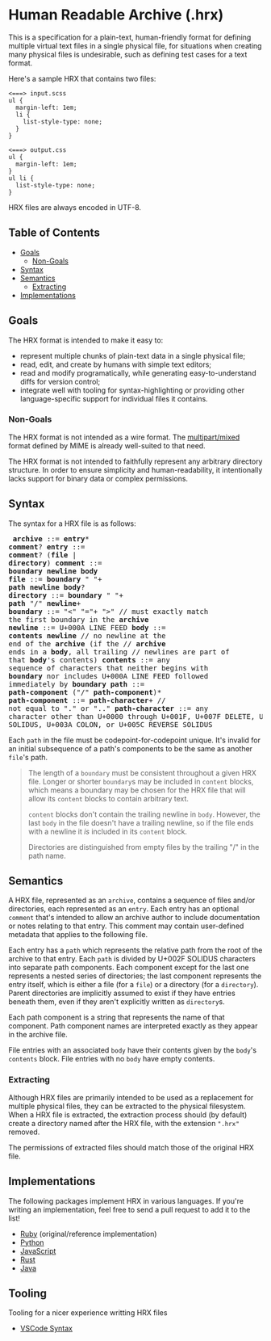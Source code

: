 # Human Readable Archive (.hrx)

This is a specification for a plain-text, human-friendly format for defining
multiple virtual text files in a single physical file, for situations when
creating many physical files is undesirable, such as defining test cases for a
text format.

Here's a sample HRX that contains two files:

```hrx
<===> input.scss
ul {
  margin-left: 1em;
  li {
    list-style-type: none;
  }
}

<===> output.css
ul {
  margin-left: 1em;
}
ul li {
  list-style-type: none;
}
```

HRX files are always encoded in UTF-8.

## Table of Contents

* [Goals](#goals)
  * [Non-Goals](#non-goals)
* [Syntax](#syntax)
* [Semantics](#semantics)
  * [Extracting](#extracting)
* [Implementations](#implementations)

## Goals

The HRX format is intended to make it easy to:

* represent multiple chunks of plain-text data in a single physical file;
* read, edit, and create by humans with simple text editors;
* read and modify programatically, while generating easy-to-understand diffs for
  version control;
* integrate well with tooling for syntax-highlighting or providing other
  language-specific support for individual files it contains.

### Non-Goals

The HRX format is not intended as a wire format. The [multipart/mixed][] format
defined by MIME is already well-suited to that need.

[multipart/mixed]: https://www.w3.org/Protocols/rfc1341/7_2_Multipart.html

The HRX format is not intended to faithfully represent any arbitrary directory
structure. In order to ensure simplicity and human-readability, it intentionally
lacks support for binary data or complex permissions.

## Syntax

The syntax for a HRX file is as follows:

<x><pre>
**archive**        ::= **entry*** **comment**?
&#32;
**entry**          ::= **comment**? (**file** | **directory**)
**comment**        ::= **boundary** **newline** **body**
**file**           ::= **boundary** " "+ **path** **newline** **body**?
**directory**      ::= **boundary** " "+ **path** "/" **newline**+
**boundary**       ::= "<" "="+ ">" // must exactly match the first boundary in the **archive**
**newline**        ::= U+000A LINE FEED
**body**           ::= **contents** **newline** // no newline at the end of the **archive** (if the
&#32;                                           // **archive** ends in a **body**, all trailing
&#32;                                           // newlines are part of that **body**'s contents)
**contents**       ::= any sequence of characters that neither begins with **boundary** nor
&#32;                  includes U+000A LINE FEED followed immediately by **boundary**
&#32;
**path**           ::= **path-component** ("/" **path-component**)*
**path-component** ::= **path-character**+ // not equal to "." or ".."
**path-character** ::= any character other than U+0000 through U+001F, U+007F DELETE, U+002F 
&#32;                  SOLIDUS, U+003A COLON, or U+005C REVERSE SOLIDUS
</pre></x>

Each `path` in the file must be codepoint-for-codepoint unique. It's invalid for
an initial subsequence of a path's components to be the same as another `file`'s
path.

> The length of a `boundary` must be consistent throughout a given HRX file.
> Longer or shorter `boundary`s may be included in `content` blocks, which means
> a boundary may be chosen for the HRX file that will allow its `content` blocks
> to contain arbitrary text.
>
> `content` blocks don't contain the trailing newline in `body`. However, the
> last `body` in the file doesn't have a trailing newline, so if the file ends
> with a newline it *is* included in its `content` block.
>
> Directories are distinguished from empty files by the trailing "/" in the path
> name.

## Semantics

A HRX file, represented as an `archive`, contains a sequence of files and/or
directories, each represented as an `entry`. Each entry has an optional
`comment` that's intended to allow an archive author to include documentation or
notes relating to that entry. This comment may contain user-defined metadata
that applies to the following file.

Each entry has a `path` which represents the relative path from the root of the
archive to that entry. Each `path` is divided by U+002F SOLIDUS characters into
separate path components. Each component except for the last one represents a
nested series of directories; the last component represents the entry itself,
which is either a file (for a `file`) or a directory (for a `directory`). Parent
directories are implicitly assumed to exist if they have entries beneath them,
even if they aren't explicitly written as `directory`s.

Each path component is a string that represents the name of that component. Path
component names are interpreted exactly as they appear in the archive file.

File entries with an associated `body` have their contents given by the `body`'s
`contents` block. File entries with no `body` have empty contents.

### Extracting

Although HRX files are primarily intended to be used as a replacement for
multiple physical files, they can be extracted to the physical filesystem. When
a HRX file is extracted, the extraction process should (by default) create a
directory named after the HRX file, with the extension `".hrx"` removed.

The permissions of extracted files should match those of the original HRX file.

## Implementations

The following packages implement HRX in various languages. If you're writing an
implementation, feel free to send a pull request to add it to the list!

* [Ruby](https://github.com/google/hrx-ruby) (original/reference implementation)
* [Python](https://github.com/rebeccajae/hrx.py)
* [JavaScript](https://github.com/rebeccajae/hrx.js)
* [Rust](https://github.com/nabijaczleweli/hrx.rs)
* [Java](https://github.com/topobyte/hrx-java)

## Tooling

Tooling for a nicer experience writting HRX files

* [VSCode Syntax](https://marketplace.visualstudio.com/items?itemName=monasticpanic.hrx-syntax)
